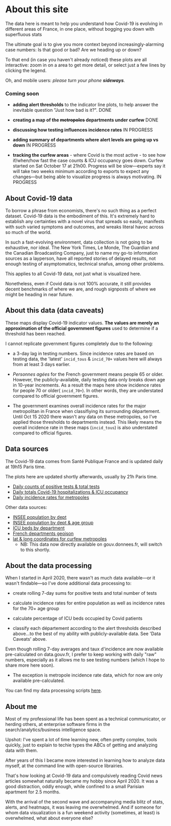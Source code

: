 # About this site

The data here is meant to help you understand how Covid-19 is evolving in different areas of France, in one place, without bogging you down with superfluous stats

The ultimate goal is to give you more context beyond increasingly-alarming case numbers: Is that good or bad? Are we heading up or down?

To that end (in case you haven't already noticed) these plots are all interactive: zoom in on a area to get more detail, or select just a few lines by clicking the legend.

Oh, and mobile users: _please turn your phone **sideways**._

### Coming soon

* **adding alert thresholds** to the indicator line plots, to help answer the inevitable question "Just how bad is it?". DONE

* **creating a map of the ~~metropoles~~ departments under curfew** DONE

* **discussing how testing influences incidence rates** IN PROGRESS

* **adding summary of departments where alert levels are going up vs down** IN PROGRESS

* **tracking the curfew areas** - where Covid is the most active - to see how if/when/how fast the case counts & ICU occupancy goes down. Curfew started on Sat October 17 at 21h00. Progress will be slow—experts say it will take two weeks minimum according to exports to expect any changes—but being able to visualize progress is always motivating. IN PROGRESS

## About Covid-19 data

To borrow a phrase from economists, there's no such thing as a perfect dataset. Covid-19 data is the embodiment of this. It's extremely hard to establish any certainties with a novel virus that spreads so easily, manifests with such varied symptoms and outcomes, and wreaks literal havoc across so much of the world.

In such a fast-evolving environment, data collection is not going to be exhaustive, nor ideal. The New York Times, Le Monde, The Guardian and the Canadian Broadcasting Company, just to name my go-to information sources as a layperson, have all reported stories of delayed results, not enough testing of asymptomatics, technical snafus, among other problems.

This applies to all Covid-19 data, not just what is visualized here.

Nonetheless, even if Covid data is not 100% accurate, it still provides decent benchmarks of where we are, and rough signposts of where we might be heading in near future.

## About this data (data caveats)

These maps display Covid-19 indicator values. **The values are merely an approximation of the official government figures** used to determine if a threshold has been reached.

I cannot replicate government figures completely due to the following:

* a 3-day lag in testing numbers. Since incidence rates are based on testing data, the 'latest' `incid_tous` & `incid_70+` values here will always from at least 3 days earlier.


* _Personnes agées_ for the French government means people 65 or older. However, the publicly-available, daily testing data only breaks down age in 10-year increments. As a result the maps here show incidence rates for people 70 or older( `incid_70+`). In other words, they are understated compared to official government figures.


* The government examines overall incidence rates for the major metropolitan in France when classifiying its surrounding département. Until Oct 15 2020 there wasn't any data on these metropoles, so I've applied those thresholds to departments instead. This likely means the overall incidence rate in these maps (`incid_tous`) is also understated compared to official figures.

## Data sources

The Covid-19 data comes from Santé Publique France and is updated daily at 19h15 Paris time.

The plots here are updated shortly afterwards, usually by 21h Paris time.

* [Daily counts of positive tests & total tests](https://www.data.gouv.fr/fr/datasets/donnees-relatives-aux-resultats-des-tests-virologiques-covid-19/)
* [Daily totals Covid-19 hospitalizations & ICU occupancy](https://www.data.gouv.fr/en/datasets/donnees-hospitalieres-relatives-a-lepidemie-de-covid-19/)
* [Daily incidence rates for metropoles](https://www.data.gouv.fr/en/datasets/indicateurs-de-lactivite-epidemique-taux-dincidence-de-lepidemie-de-covid-19-par-metropole)

Other data sources:

* [INSEE population by dept](https://www.insee.fr/fr/statistiques/4265439?sommaire=4265511)
* [INSEE population by dept & age group](https://www.insee.fr/fr/statistiques/1893198)
* [ICU beds by department](https://drees.solidarites-sante.gouv.fr/etudes-et-statistiques/publications/article/nombre-de-lits-de-reanimation-de-soins-intensifs-et-de-soins-continus-en-france)
* [French departments geojson](https://static.data.gouv.fr/resources/carte-des-departements-2-1/20191202-212236/contour-des-departements.geojson)
* [lat & long coordinates for curfew metropoles](https://public.opendatasoft.com/explore/dataset/geoflar-communes-2013/download/?format=geojson&timezone=Europe/Berlin&lang=en)
  * NB: This data now directly available on gouv.donnees.fr, will switch to this shortly.

## About the data processing

When I started in April 2020, there wasn't as much data available—or it wasn't  findable—so I've done additional data processing to:

* create rolling 7-day sums for positive tests and total number of tests

* calculate incidence rates for entire population as well as incidence rates for the 70+ age group

* calculate percentage of ICU beds occupied by Covid patients

* classify each département according to the alert thresholds described above...to the best of my ability with publicly-available data. See 'Data Caveats' above.

Even though rolling 7-day averages and taux d'incidence are now available pre-calculated on data.gouv.fr, I prefer to keep working with daily "raw" numbers, especially as it allows me to see testing numbers (which I hope to share more here soon).

* The exception is metropole incidence rate data, which for now are only available pre-calculated.

You can find my data processing scripts [here](https://github.com/limegimlet/covid19/tree/master).

## About me

Most of my professional life has been spent as a technical communicator, or herding others, at enterprise software firms in the search/analytics/business intelligence space.

Upshot: I've spent a lot of time learning new, often pretty complex, tools quickly, just to explain to techie types the ABCs of getting and analyzing data with them.

After years of this I became more interested in learning how to analyze data myself, at the command line with open-source librairies.

That's how looking at Covid-19 data and compulsively reading Covid news articles somewhat naturally became my hobby since April 2020. It was a good distraction, oddly enough, while confined to a small Parisian apartment for 2.5 months.

With the arrival of the second wave and accompanying media blitz of stats, alerts, and heatmaps, it was leaving me overwhelmed. And if someone for whom data visualization is a fun weekend activity (sometimes, at least) is overwhelmed, what about everyone else?
